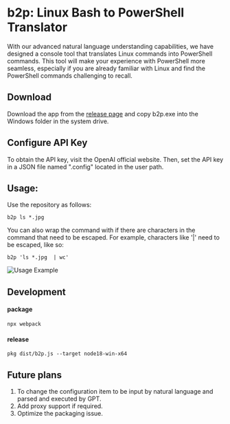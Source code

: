 # b2p: Linux Bash to PowerShell Translator
With our advanced natural language understanding capabilities, we have designed a console tool that translates Linux commands into PowerShell commands. 
This tool will make your experience with PowerShell more seamless, especially if you are already familiar with Linux and find the PowerShell commands challenging to recall.

## Download
Download the app from the [release page](https://github.com/rximg/b2p/releases/download/0.0.1/b2p.exe) and copy b2p.exe into the Windows folder in the system drive.

## Configure API Key
To obtain the API key, visit the OpenAI official website. Then, set the API key in a JSON file named ".config" located in the user path.

## Usage:
Use the repository as follows:

```b2p ls *.jpg```

You can also wrap the command with  if there are characters in the command that need to be escaped. For example, characters like '|' need to be escaped, like so:

```b2p 'ls *.jpg  | wc'```

![Usage Example](doc/usage.png)
## Development
#### package
```npx webpack```
#### release 
```pkg dist/b2p.js --target node18-win-x64```

## Future plans
1. To change the configuration item to be input by natural language and parsed and executed by GPT.
2. Add proxy support if required.
3. Optimize the packaging issue.